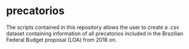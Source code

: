 # precatorios

The scripts contained in this repository allows the user to create a .csv dataset containing information of all precatorios included in the Brazilian Federal Budget proposal (LOA) from 2018 on.

